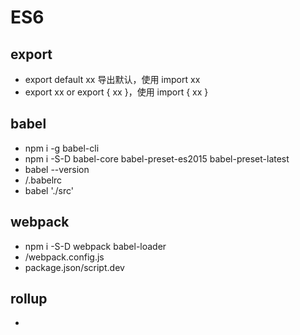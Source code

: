# ES6

## export
* export default xx 导出默认，使用 import xx
* export xx or export { xx }，使用 import { xx }

## babel
* npm i -g babel-cli
* npm i -S-D babel-core babel-preset-es2015 babel-preset-latest
* babel --version
* /.babelrc
* babel './src'

## webpack
* npm i -S-D webpack babel-loader
* /webpack.config.js
* package.json/script.dev

## rollup
* 